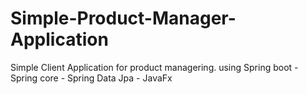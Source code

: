# Simple-Product-Manager-Application
Simple Client Application for product managering. using Spring  boot - Spring core - Spring Data Jpa - JavaFx
